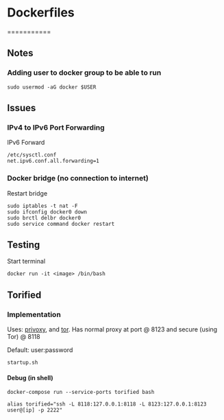 # Dockerfiles
===========
## Notes

### Adding user to docker group to be able to run
```
sudo usermod -aG docker $USER
```

## Issues

### IPv4 to IPv6 Port Forwarding
IPv6 Forward
```
/etc/sysctl.conf
net.ipv6.conf.all.forwarding=1
```
### Docker bridge (no connection to internet)
Restart bridge
```
sudo iptables -t nat -F
sudo ifconfig docker0 down
sudo brctl delbr docker0
sudo service command docker restart
```

## Testing

Start terminal

```
docker run -it <image> /bin/bash
```
## Torified

### Implementation

Uses: [privoxy](https://www.privoxy.org/), and [tor](https://www.torproject.org/).  Has normal proxy at port @ 8123 and secure (using Tor) @ 8118

Default: user:password

```
startup.sh
```

#### Debug (in shell)
```
docker-compose run --service-ports torified bash
```

```
alias torified="ssh -L 8118:127.0.0.1:8118 -L 8123:127.0.0.1:8123 user@[ip] -p 2222"
```
